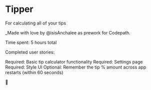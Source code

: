# Tipper
For calculating all of your tips

_Made with love by @isisAnchalee as prework for Codepath.

Time spent: 5 hours total

Completed user stories:

 Required: Basic tip calculator functionality
 Required: Settings page
 Required: Style UI
 Optional: Remember the tip % amount across app restarts (within 60 seconds)

:shit:
